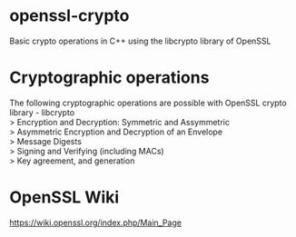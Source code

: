 # openssl-crypto
Basic crypto operations in C++ using the libcrypto library of OpenSSL

# Cryptographic operations
The following cryptographic operations are possible with OpenSSL crypto library - libcrypto<br/>
    	> Encryption and Decryption: Symmetric and Assymmetric<br/>
	> Asymmetric Encryption and Decryption of an Envelope<br/>
	> Message Digests<br/>
	> Signing and Verifying (including MACs)<br/>
	> Key agreement, and generation<br/>

# OpenSSL Wiki
https://wiki.openssl.org/index.php/Main_Page
